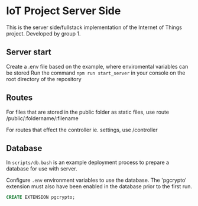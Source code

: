 # IoT Project Server Side

This is the server side/fullstack implementation of the Internet of Things project. Developed by group 1.

## Server start

Create a .env file based on the example, where enviromental variables can be stored
Run the command `npm run start_server` in your  console on the root directory of the repository

## Routes
For files that are stored in the public folder as static files, use route /public/:foldername/:filename

For routes that effect the controller ie. settings, use /controller

## Database
In `scripts/db.bash` is an example deployment process to prepare a database for use with server.

Configure `.env` environment variables to use the database. The 'pgcrypto' extension must also have been enabled in the database prior to the first run.
```sql
CREATE EXTENSION pgcrypto;
```

